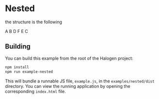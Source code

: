 # Nested

the structure is the following

A
  B
    D
      F
    E
  C


## Building

You can build this example from the root of the Halogen project:

```sh
npm install
npm run example-nested
```

This will bundle a runnable JS file, `example.js`, in the `examples/nested/dist` directory. You can view the running application by opening the corresponding `index.html` file.
